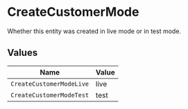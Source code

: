 # CreateCustomerMode

Whether this entity was created in live mode or in test mode.


## Values

| Name                     | Value                    |
| ------------------------ | ------------------------ |
| `CreateCustomerModeLive` | live                     |
| `CreateCustomerModeTest` | test                     |